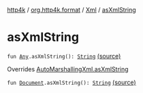 [http4k](../../index.md) / [org.http4k.format](../index.md) / [Xml](index.md) / [asXmlString](./as-xml-string.md)

# asXmlString

`fun `[`Any`](https://kotlinlang.org/api/latest/jvm/stdlib/kotlin/-any/index.html)`.asXmlString(): `[`String`](https://kotlinlang.org/api/latest/jvm/stdlib/kotlin/-string/index.html) [(source)](https://github.com/http4k/http4k/blob/master/http4k-format-xml/src/main/kotlin/org/http4k/format/Xml.kt#L26)

Overrides [AutoMarshallingXml.asXmlString](../-auto-marshalling-xml/as-xml-string.md)


`fun `[`Document`](https://kotlinlang.org/api/latest/jvm/stdlib/org.w3c.dom/-document/index.html)`.asXmlString(): `[`String`](https://kotlinlang.org/api/latest/jvm/stdlib/kotlin/-string/index.html) [(source)](https://github.com/http4k/http4k/blob/master/http4k-format-xml/src/main/kotlin/org/http4k/format/Xml.kt#L41)
